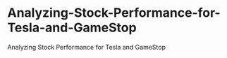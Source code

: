 # Analyzing-Stock-Performance-for-Tesla-and-GameStop
Analyzing Stock Performance for Tesla and GameStop
